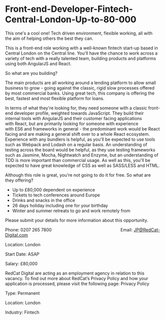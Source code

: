 # Front-end-Developer-Fintech-Central-London-Up-to-80-000

This one's a cool one! Tech driven environment, flexible working, all with the aim of helping others the best they can.

This is a front-end role working with a well-known fintech start-up based in Central London on the Central line. You'll have the chance to work across a variety of tech with a really talented team, building products and platforms using both AngularJS and React.

So what are you building?

The main products are all working around a lending platform to allow small business to grow - going against the classic, rigid slow processes offered by most commercial banks. Using great tech, this company is offering the best, fastest and most flexible platform for loans.

In terms of what they're looking for, they need someone with a classic front-end developer profile, weighted towards JavaScript. They build their internal tools with AngularJS and their customer facing applications with React, but are primarily looking for someone with experience with ES6 and frameworks in general - the predominant work would be React facing and are making a general shift over to a whole React ecosystem. Experience with any bundlers is helpful, as you'll be expected to use tools such as Webpack and Lodash on a regular basis. An understanding of testing across the board would be helpful, as they use testing frameworks such as Jasmine, Mocha, Nightwatch and Enzyme, but an understanding of TDD is more important than commercial usage. As well as this, you'll be expected to have great knowledge of CSS as well as SASS/LESS and HTML.

Although this role is great, you're not going to do it for free. So what are they offering?

- Up to £80,000 dependent on experience
- Tickets to tech conferences around Europe
- Drinks and snacks in the office
- 26 days holiday including one for your birthday
- Winter and summer retreats to go and work remotely from

Please submit your details for more information about this opportunity.

Phone: 0207 265 7800                                                         Email: JP@RedCat-Digital.com

Location: London

Start Date: ASAP

Salary: £80,000

RedCat Digital are acting as an employment agency in relation to this vacancy. To find out more about RedCat’s Privacy Policy and how your application is processed, please visit the following page: Privacy Policy

Type: Permanent 

Location: London

Industry: Fintech
